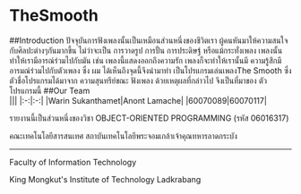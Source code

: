 # TheSmooth
##Introduction
  ปัจจุบันการฟังเพลงนั้นเป็นเหมือนส่วนหนึ่งของชีวิตเรา ผู้คนหันมาให้ความสนใจกับศิลปะต่างๆกันมากขึ้น
  ไม่ว่าจะเป็น การวาดรูป การปั้น การประดิษฐ์ หรือแม้กระทั่งเพลง เพลงนั้นทำให้เรามีอารณ์ร่วมไปกับมัน
  เช่น เพลงนี้แสดงออกถึงความรัก เพลงก็จะทำให้เรานั้นมี ความรู้สึกมี อารมณ์ร่วมไปกับตัวเพลง ซึ่ง ผม
  ได้เห็นถึงจุดนี้จึงนำมาทำ เป็นโปรแกรมเล่นเพลงThe Smooth ซึ่งตัวชื่อโปรแกรมได้มาจาก ความสุนทรีย์ขณะ
  ฟังเพลง ด้วยเหตุผลที่กล่าวไป จึงเป็นที่มาของ ตัวโปรแกรมนี้
##Our Team   
|<a href="https://scontent.fbkk8-2.fna.fbcdn.net/v/t1.0-9/37824313_1867714129940902_7413418285120618496_n.jpg?_nc_cat=103&_nc_eui2=AeGx9rTQ0NGT0Gv1PG_v1Me9dArIC8iA5X2cBiajD9y0pGB_kPleVbRu_oZpNj6uhCwa_CsPiqrChWEz8wM17AzzKsArJzBRmoTw7ES_zCmPdw&_nc_ht=scontent.fbkk8-2.fna&oh=d51dba2d82e2246a01ffa002e1ae18e4&oe=5C99A549" width="100px"></a>|<a href="https://scontent.fbkk12-2.fna.fbcdn.net/v/t1.0-9/18893185_109818232953682_1112107365353286232_n.jpg?_nc_cat=105&_nc_eui2=AeExs6vyvzjIYdAN2Fnhx9hJ_QB757bk2BNaUBtVn5Wo8OStw04-TTsT0-QaBHZ5HTPKc1s9bep_d5HqGP-VKoKFEamRnTvKavh0nIjRGJVMaQ&_nc_ht=scontent.fbkk12-2.fna&oh=ae3968e74dd624815fb71b8fe5abead3&oe=5CAB0822" width="100px"></a>|
|:-:|:-:|
|Warin Sukanthamet|Anont Lamache|
|60070089|60070117|


รายงานนี้เป็นส่วนหนึ่งของวิชา OBJECT-ORIENTED PROGRAMMING (รหัส 06016317)

คณะเทคโนโลยีสารสนเทศ สถาบันเทคโนโลยีพระจอมเกล้าเจ้าคุณทหารลาดกระบัง


---
Faculty of Information Technology

King Mongkut's Institute of Technology Ladkrabang
